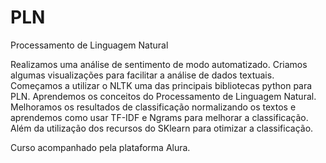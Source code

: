 # PLN

Processamento de Linguagem Natural

Realizamos uma análise de sentimento de modo automatizado. Criamos algumas visualizações para facilitar a análise de dados textuais.
Começamos a utilizar o NLTK uma das principais bibliotecas python para PLN. Aprendemos os conceitos do Processamento de Linguagem Natural.
Melhoramos os resultados de classificação normalizando os textos e aprendemos como usar TF-IDF e Ngrams para melhorar a classificação.
Além da utilização dos recursos do SKlearn para otimizar a classificação.


Curso acompanhado pela plataforma Alura.

